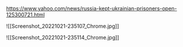 
https://www.yahoo.com/news/russia-kept-ukrainian-prisoners-open-125300721.html


![[Screenshot_20221021-235107_Chrome.jpg]]

![[Screenshot_20221021-235114_Chrome.jpg]]